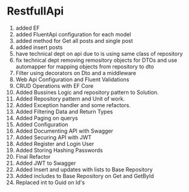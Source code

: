 # RestfullApi

1. added EF
2. added FluentApi configuration for each model
3. added method for Get all posts and single post
4. added insert posts
5. have technical dept on api due to is using same class of repository
6. fix technical dept removing remository objects for DTOs and use automapper for mapping objects from repository to dto
7. Filter using decorators on Dto and a middleware 
8. Web Api Configuration and Fluent Validations
9. CRUD Operations with EF Core
10. Added Bussines Logic and repository pattern to Solution.
11. Added Repository pattern and Unit of work.
12. Added Exception handler and some refactors.
13. Added Filtering Data and Return Types
14. Added Paging on querys
15. Added Configuration
16. Added Documenting API with Swagger
17. Added Securing API with JWT
18. Added Register and Login User
19. Added Storing Hashing Passwords
20. Final Refactor
21. Added JWT to Swagger
22. Added Insert and updates with lists to Base Repository
23. Added includes to Base Repository on Get and GetById
24. Replaced int to Guid on Id's
